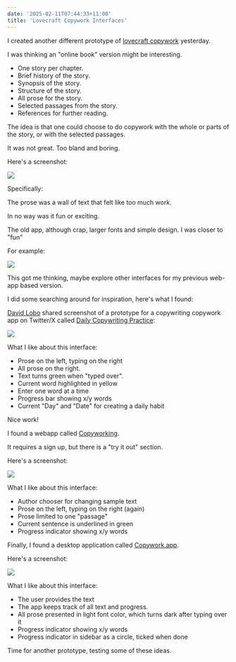 ```yaml
---
date: '2025-02-11T07:44:33+11:00'
title: 'Lovecraft Copywork Interfaces'
---
```


I created another different prototype of [lovecraft copywork](http://localhost:1313/blog/posts/lovecraft-copywork/) yesterday.

I was thinking an "online book" version might be interesting.

* One story per chapter.
* Brief history of the story.
* Synopsis of the story.
* Structure of the story.
* All prose for the story.
* Selected passages from the story.
* References for further reading.

The idea is that one could choose to do copywork with the whole or parts of the story, or with the selected passages.

It was not great. Too bland and boring.

Here's a screenshot:

![](/blog/pics/lovecraft-copywork-online-book.png)

Specifically:

The prose was a wall of text that felt like too much work.

In no way was it fun or exciting.

The old app, although crap, larger fonts and simple design. I was closer to "fun"

For example:

![](/blog/pics/LovecraftCopywork2.png)

This got me thinking, maybe explore other interfaces for my previous web-app based version.

I did some searching around for inspiration, here's what I found:

[David Lobo](https://x.com/realdavidlobo) shared screenshot of a prototype for a copywriting copywork app on Twitter/X called [Daily Copywriting Practice](https://x.com/realdavidlobo/status/1888360075041124365):

![](/blog/pics/Daily-Copywriting-Practice.jpg)

What I like about this interface:

* Prose on the left, typing on the right
* All prose on the right.
* Text turns green when "typed over".
* Current word highlighted in yellow
* Enter one word at a time
* Progress bar showing x/y words
* Current "Day" and "Date" for creating a daily habit

Nice work!

I found a webapp called [Copyworking](https://www.copyworking.com/).

It requires a sign up, but there is a "try it out" section.

Here's a screenshot:

![](/blog/pics/copyworking.com.png)

What I like about this interface:

* Author chooser for changing sample text
* Prose on the left, typing on the right (again)
* Prose limited to one "passage"
* Current sentence is underlined in green
* Progress indicator showing x/y words

Finally, I found a desktop application called [Copywork.app](https://copywork.app/).

Here's a screenshot:

![](/blog/pics/copywork.app.png)

What I like about this interface:

* The user provides the text
* The app keeps track of all text and progress.
* All prose presented in light font color, which turns dark after typing over it
* Progress indicator showing x/y words
* Progress indicator in sidebar as a circle, ticked when done

Time for another prototype, testing some of these ideas.
